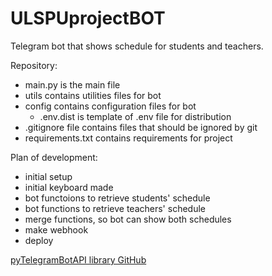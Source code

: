 # ULSPUprojectBOT

Telegram bot that shows schedule for students and teachers.

Repository:
- main.py is the main file
- utils contains utilities files for bot
- config contains configuration files for bot 
    - .env.dist is template of .env file for distribution
- .gitignore file contains files that should be ignored by git
- requirements.txt contains requirements for project

Plan of development:
- initial setup 
- initial keyboard made
- bot functoions to retrieve students' schedule
- bot functions to retrieve teachers' schedule
- merge functions, so bot can show both schedules
- make webhook
- deploy

<a href='https://github.com/eternnoir/pyTelegramBotAPI'>pyTelegramBotAPI library GitHub</a>
